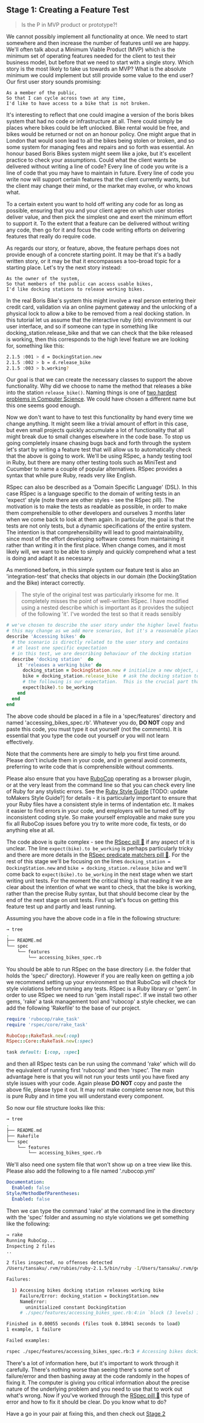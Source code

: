 ## Stage 1: Creating a Feature Test

>Is the P in MVP product or prototype?!

We cannot possibly implement all functionality at once. We need to start somewhere and then increase the number of features until we are happy.  We'll often talk about a Minimum Viable Product (MVP) which is the minimum set of operating features needed for the client to test their business model, but before that we need to start with a single story.  Which story is the most likely to take us towards an MVP? What is the absolute minimum we could implement but still provide some value to the end user? Our first user story sounds promising:

```
As a member of the public,
So that I can cycle across town at any time,
I'd like to have access to a bike that is not broken.
```

It's interesting to reflect that one could imagine a version of the boris bikes system that had no code or infrastructure at all.  There could simply be places where bikes could be left unlocked.  Bike rental would be free, and bikes would be returned or not on an honour policy.  One might argue that in London that would soon lead to all the bikes being stolen or broken, and so some system for managing fees and repairs and so forth was essential.  An honour based Boris Bikes system might seem like a joke, but it's excellent practice to check your assumptions.  Could what the client wants be delivered without writing a line of code?  Every line of code you write is a line of code that you may have to maintain in future. Every line of code you write now will support certain features that the client currently wants, but the client may change their mind, or the market may evolve, or who knows what.

To a certain extent you want to hold off writing any code for as long as possible, ensuring that you and your client agree on which user stories deliver value, and then pick the simplest one and exert the minimum effort to support it.  To the extent that a feature can be delivered without writing any code, then go for it and focus the code writing efforts on delivering features that really do require code.

As regards our story, or feature, above, the feature perhaps does not provide enough of a concrete starting point.  It may be that it's a badly written story, or it may be that it encompasses a too-broad topic for a starting place.  Let's try the next story instead:

```
As the owner of the system,
So that members of the public can access usable bikes,
I'd like docking stations to release working bikes.
```

In the real Boris Bike's system this might involve a real person entering their credit card, validation via an online payment gateway and the unlocking of a physical lock to allow a bike to be removed from a real docking station.  In this tutorial let us assume that the interactive ruby (irb) environment is our user interface, and so if someone can type in something like docking_station.release_bike and that we can check that the bike released is working, then this corresponds to the high level feature we are looking for, something like this:

```sh
2.1.5 :001 > d = DockingStation.new
2.1.5 :002 > b = d.release_bike
2.1.5 :003 > b.working?
```

Our goal is that we can create the necessary classes to support the above functionality.  Why did we choose to name the method that releases a bike into the station `release_bike()`. Naming things is one of [two hardest problems in Computer Science](http://martinfowler.com/bliki/TwoHardThings.html). We could have chosen a different name but this one seems good enough.

Now we don't want to have to test this functionality by hand every time we change anything.  It might seem like a trivial amount of effort in this case, but even small projects quickly accumulate a lot of functionality that all might break due to small changes elsewhere in the code base.  To stop us going completely insane chasing bugs back and forth through the system let's start by writing a feature test that will allow us to automatically check that the above is going to work.  We'll be using RSpec, a handy testing tool in Ruby, but there are many other testing tools such as MiniTest and Cucumber to name a couple of popular alternatives.  RSpec provides a syntax that while pure Ruby, reads very like English.

RSpec can also be described as a 'Domain Specific Language' (DSL).  In this case RSpec is a language specific to the domain of writing tests in an 'expect' style (note there are other styles - see the RSpec pill). The motivation is to make the tests as readable as possible, in order to make them comprehensible to other developers and ourselves 3 months later when we come back to look at them again.  In particular, the goal is that the tests are not only tests, but a dynamic specifications of the entire system.  The intention is that comprehensibility will lead to good maintainability, since most of the effort developing software comes from maintaining it rather than writing it in the first place.  When change comes, and it most likely will, we want to be able to simply and quickly comprehend what a test is doing and adapt it as necessary.

As mentioned before, in this simple system our feature test is also an 'integration-test' that checks that objects in our domain (the DockingStation and the Bike) interact correctly.

>The style of the original test was particularly irksome for me.  It completely misses the point of well-written RSpec.  I have modified using a nested describe which is important as it provides the subject of the following 'it'.  I've worded the test so that it reads sensibly

```ruby
# we've chosen to describe the user story under the higher level feature 'Accessing bikes'.
# this may change as we add more scenarios, but it's a reasonable place to start
describe 'Accessing bikes' do
  # the scenario is directly related to the user story and contains
  # at least one specific expectation
  # in this test, we are describing behaviour of the docking station
  describe 'docking station'  do
    it 'releases a working bike' do
      docking_station = DockingStation.new # initialize a new object, an instance of a DockingStation class
      bike = docking_station.release_bike  # ask the docking station to release a bike
      # the following is our expectation.  This is the crucial part that determines if the test passes or fails.
      expect(bike).to be_working        
    end
  end
end
```

The above code should be placed in a file in a 'spec/features' directory and named 'accessing_bikes_spec.rb'. Whatever you do, **DO NOT** copy and paste this code, you must type it out yourself (not the comments).  It is essential that you type the code out yourself or you will not learn effectively.

Note that the comments here are simply to help you first time around.  Please don't include them in your code, and in general avoid comments, preferring to write code that is comprehensible without comments.

Please also ensure that you have [RuboCop](https://github.com/bbatsov/rubocop) operating as a browser plugin, or at the very least from the command line so that you can check every line of Ruby for any stylistic errors.  See the [Ruby Style Guide](https://github.com/bbatsov/ruby-style-guide) [TODO: update toMakers Style Guide?] for details - it is particularly important to ensure that your Ruby files have a consistent style in terms of indentation etc.  It makes it easier to find errors in your code, and employers will be turned off by inconsistent coding style.  So make yourself employable and make sure you fix all RuboCop issues before you try to write more code, fix tests, or do anything else at all.

The code above is quite complex - see the [RSpec pill&nbsp;:pill:](../pills/rspec.md) if any aspect of it is unclear. The line `expect(bike).to be_working` is perhaps particularly tricky and there are more details in the [RSpec predicate matchers pill&nbsp;:pill:](../pills/rspec_predicate.md).  For the rest of this stage we'll be focusing on the lines `docking_station = DockingStation.new` and `bike = docking_station.release_bike` and we'll come back to `expect(bike).to be_working` in the next stage when we start writing unit tests.  For the moment the critical thing is that reading it we are clear about the intention of what we want to check, that the bike is working, rather than the precise Ruby syntax, but that should become clear by the end of the next stage on unit tests.  First up let's focus on getting this feature test up and partly and least running.

Assuming you have the above code in a file in the following structure:

```sh
→ tree
.
├── README.md
└── spec
    └── features
        └── accessing_bikes_spec.rb

```

You should be able to run RSpec on the base directory (i.e. the folder that holds the 'spec/' directory).  However if you are really keen on getting a job we recommend setting up your environment so that RuboCop will check for style violations before running any tests.  RSpec is a Ruby library or 'gem'.  In order to use RSpec we need to run 'gem install rspec'.  If we install two other gems, 'rake' a task management tool and 'rubocop' a style checker, we can add the following 'Rakefile' to the base of our project.

```ruby
require 'rubocop/rake_task'
require 'rspec/core/rake_task'

RuboCop::RakeTask.new(:cop)
RSpec::Core::RakeTask.new(:spec)

task default: [:cop, :spec]
```

and then all RSpec tests can be run using the command 'rake' which will do the equivalent of running first 'rubocop' and then 'rspec'.  The main advantage here is that you will not run your tests until you have fixed any style issues with your code.  Again please **DO NOT** copy and paste the above file, please type it out.  It may not make complete sense now, but this is pure Ruby and in time you will understand every component.

So now our file structure looks like this:

```sh
→ tree
.
├── README.md
├── Rakefile
└── spec
    └── features
        └── accessing_bikes_spec.rb
```

We'll also need one system file that won't show up on a tree view like this.  Please also add the following to a file named '.rubocop.yml'

```yml
Documentation:
  Enabled: false
Style/MethodDefParentheses:
  Enabled: false
```

Then we can type the command 'rake' at the command line in the directory with the 'spec' folder and assuming no style violations we get something like the following:

```sh
→ rake
Running RuboCop...
Inspecting 2 files
..

2 files inspected, no offenses detected
/Users/tansaku/.rvm/rubies/ruby-2.1.5/bin/ruby -I/Users/tansaku/.rvm/gems/ruby-2.1.5/gems/rspec-core-3.2.1/lib:/Users/tansaku/.rvm/gems/ruby-2.1.5/gems/rspec-support-3.2.2/lib /Users/tansaku/.rvm/gems/ruby-2.1.5/gems/rspec-core-3.2.1/exe/rspec --pattern spec/\*\*\{,/\*/\*\*\}/\*_spec.rb

Failures:

  1) Accessing bikes docking station releases working bike
     Failure/Error: docking_station = DockingStation.new
     NameError:
       uninitialized constant DockingStation
     # ./spec/features/accessing_bikes_spec.rb:4:in `block (3 levels) in <top (required)>'

Finished in 0.00055 seconds (files took 0.18941 seconds to load)
1 example, 1 failure

Failed examples:

rspec ./spec/features/accessing_bikes_spec.rb:3 # Accessing bikes docking station releases working bike
```

There's a lot of information here, but it's important to work through it carefully.  There's nothing worse than seeing there's some sort of failure/error and then bashing away at the code randomly in the hopes of fixing it.  The computer is giving you critical information about the precise nature of the underlying problem and you need to use that to work out what's wrong.  Now if you've worked through the [RSpec pill&nbsp;:pill:](../pills/rspec.md) this type of error and how to fix it should be clear. Do you know what to do?

Have a go in your pair at fixing this, and then check out [Stage 2](boris_bikes_stage_2.md)
